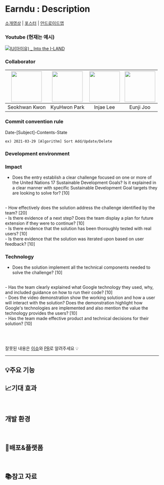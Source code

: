 # Earndu : Description


[소개영상](https://www.youtube.com/) | [포스터](https://drive.google.com/) | [안드로이드앱](https://drive.google.com)

### Youtube (현재는 예시)

[![IU(아이유) _ Into the I-LAND](http://img.youtube.com/vi/QYNwbZHmh8g/0.jpg)](https://youtu.be/QYNwbZHmh8g?t=0s)

### Collaborator

|[<img src="https://avatars.githubusercontent.com/u/63346802?v=4" width="100">](https://github.com/Seokhwan-Kwon)|[<img src="https://avatars.githubusercontent.com/u/46339857?v=4" width="100">](https://github.com/svclaw2000)|[<img src="https://avatars.githubusercontent.com/u/59018852?v=4" width="100">](https://github.com/ingkoon)|[<img src="https://avatars.githubusercontent.com/u/37266170?v=4" width="100">](https://github.com/junji9072)|
|:--:|:--:|:--:|:--:|
|Seokhwan Kwon|KyuHwon Park|Injae Lee|Eunji Joo|


### Commit convention rule

Date-[Subject]-Contents-State

`ex) 2021-03-29 [Algorithm] Sort Add/Update/Delete`


### Development environment



### Impact

- Does the entry establish a clear challenge focused on one or more of the United Nations 17 Sustainable Development Goals? Is it explained in a clear manner with specific Sustainable Development Goal targets they are looking to solve for? [10]
<br/>
- How effectively does the solution address the challenge identified by the team? [20]
<br/>
- Is there evidence of a next step? Does the team display a plan for future extension if they were to continue? [10]
<br/>
- Is there evidence that the solution has been thoroughly tested with real users? [10]
<br/>
- Is there evidence that the solution was iterated upon based on user feedback? [10]



### Technology
- Does the solution implement all the technical components needed to solve the challenge? [10]
<br/>
- Has the team clearly explained what Google technology they used, why, and included guidance on how to run their code? [10]
<br/>
- Does the video demonstration show the working solution and how a user will interact with the solution?
Does the demonstration highlight how Google's technologies are implemented and also mention the value the technology provides the users? [10]
<br/>
- Has the team made effective product and technical decisions for their solution? [10]




<br/><br/>

잘못된 내용은 [이슈](https://github.com/Earndu/Earndu/issues)와 [PR](https://github.com/Earndu/Earndu/pulls)로 알려주세요 💡


- - -

## 💡주요 기능



## 📈기대 효과



<br>

## 개발 환경


<br>

## 🚀배포&플랫폼

<br>



## 📚참고 자료
